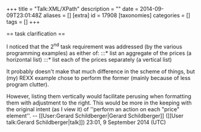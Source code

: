 +++
title = "Talk:XML/XPath"
description = ""
date = 2014-09-09T23:01:48Z
aliases = []
[extra]
id = 17908
[taxonomies]
categories = []
tags = []
+++

== task clarification ==

I noticed that the 2<sup>nd</sup> task requirement was addressed (by the various programming examples) as either of:
:::* list an aggregate of the prices   (a horizontal list)
:::* list each of the prices separately   (a vertical list)

It probably doesn't make that much difference in the scheme of things, but (my) REXX example chose to perform the former (mainly because of less program clutter).

However, listing them vertically would facilitate perusing when formatting them with adjustment to the right.   This would be more in the keeping with the original intent (as I view it) of ''perform an action on each "price" element''. -- [[User:Gerard Schildberger|Gerard Schildberger]] ([[User talk:Gerard Schildberger|talk]]) 23:01, 9 September 2014 (UTC)
